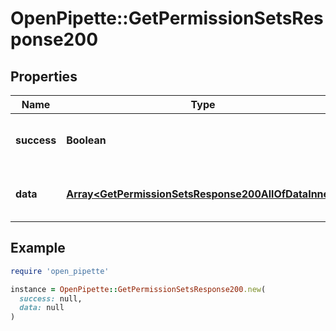 # OpenPipette::GetPermissionSetsResponse200

## Properties

| Name | Type | Description | Notes |
| ---- | ---- | ----------- | ----- |
| **success** | **Boolean** | If the response is successful or not | [optional] |
| **data** | [**Array&lt;GetPermissionSetsResponse200AllOfDataInner&gt;**](GetPermissionSetsResponse200AllOfDataInner.md) | The array of permission set | [optional] |

## Example

```ruby
require 'open_pipette'

instance = OpenPipette::GetPermissionSetsResponse200.new(
  success: null,
  data: null
)
```


